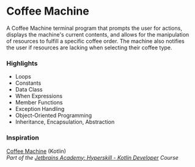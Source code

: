 # Coffee Machine

A Coffee Machine terminal program that prompts the user for actions, \
displays the machine's current contents, and allows for the manipulation \
of resources to fulfill a specific coffee order. The machine also notifies \
the user if resources are lacking when selecting their coffee type.

### Highlights
* Loops
* Constants
* Data Class
* When Expressions
* Member Functions
* Exception Handling
* Object-Oriented Programming
* Inheritance, Encapsulation, Abstraction

### Inspiration
[Coffee Machine](https://hyperskill.org/projects/67) (Kotlin) \
_Part of the [Jetbrains Academy: Hyperskill - Kotlin Developer](https://hyperskill.org/courses/3-kotlin-developer) Course_
